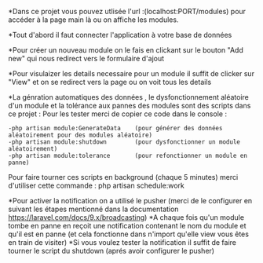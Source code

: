 
*Dans ce projet vous pouvez utlisée l'url :(localhost:PORT/modules) pour accéder à la page main là ou on affiche les modules.

*Tout d'abord il faut connecter l'application à votre base de données

*Pour créer un nouveau module on le fais en clickant sur le bouton "Add new" qui nous redirect vers le formulaire d'ajout

*Pour visulaizer les details necessaire pour un module il suffit de clicker sur "View" et on se redirect vers la page ou on voit tous les details

*La génration automatiques des données , le dysfonctionnement aléatoire d'un module et la tolérance aux pannes des modules sont des scripts dans ce projet :
Pour les tester merci de copier ce code dans le console :
```
-php artisan module:GenerateData    (pour générer des données aléatoirement pour des modules aléatoire)
-php artisan module:shutdown        (pour dysfonctionner un module aléatoirement)
-php artisan module:tolerance       (pour refonctionner un module en panne)
```
Pour faire tourner ces scripts en background (chaque 5 minutes) merci d'utiliser cette commande : php artisan schedule:work

*Pour activer la notification on a utilisé le pusher (merci de le configurer en suivant les étapes mentionné dans la documentation https://laravel.com/docs/9.x/broadcasting)
*A chaque fois qu'un module tombe en panne en reçoit une notification contenant le nom du module et qu'il est en panne (et cela fonctionne dans n'import qu'elle view vous êtes en train de visiter)
*Si vous voulez tester la notification il suffit de faire tourner le script du shutdown (aprés avoir configurer le pusher)
